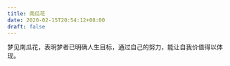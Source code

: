 ```yaml
---
title: 南瓜花
date: 2020-02-15T20:54:12+08:00
draft: false
---
```


梦见南瓜花，表明梦者已明确人生目标，通过自己的努力，能让自我价值得以体现。

